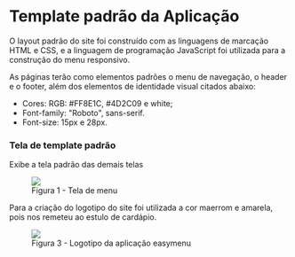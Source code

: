 # Template padrão da Aplicação

O layout padrão do site foi construído com as linguagens de marcação HTML e CSS, e a linguagem de programação JavaScript foi utilizada para a construção do menu responsivo.

As páginas terão como elementos padrões o menu de navegação, o header e o footer, além dos elementos de identidade visual citados abaixo:

<ul>
<li>Cores: RGB: #FF8E1C, #4D2C09 e white;</li>
<li>Font-family: "Roboto", sans-serif.</li>
<li>Font-size: 15px e 28px.</li>
</ul>

<h3><b>Tela de template padrão</b></h3>
<p>Exibe a tela padrão das demais telas</p>
<figure> 
  <img src="https://github.com/ICEI-PUC-Minas-PMV-ADS/pmv-ads-2023-2-e1-proj-web-t1-easymenu/assets/144706915/d629393b-7576-4205-983f-223a6f637e1c.png">
  <figcaption> Figura 1 - Tela de menu
</figure> 


<p>Para a criação do logotipo do site foi utilizada a cor maerrom e amarela, pois nos remeteu ao estulo de cardápio.</p>

<figure> 
  <img src="![logo](https://github.com/ICEI-PUC-Minas-PMV-ADS/pmv-ads-2023-2-e1-proj-web-t1-easymenu/assets/144706915/fd127743-c70d-4e35-881d-835afd86b876)">
    <figcaption>Figura 3 - Logotipo da aplicação easymenu
</figure> 
